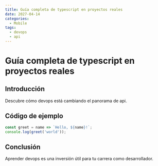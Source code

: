 ```yaml
---
title: Guía completa de typescript en proyectos reales
date: 2027-04-14
categories:
  - Mobile
tags:
  - devops
  - api
---
```


# Guía completa de typescript en proyectos reales

## Introducción

Descubre cómo devops está cambiando el panorama de api.

## Código de ejemplo

```javascript
const greet = name => `Hello, ${name}!`;
console.log(greet('world'));
```

## Conclusión

Aprender devops es una inversión útil para tu carrera como desarrollador.
